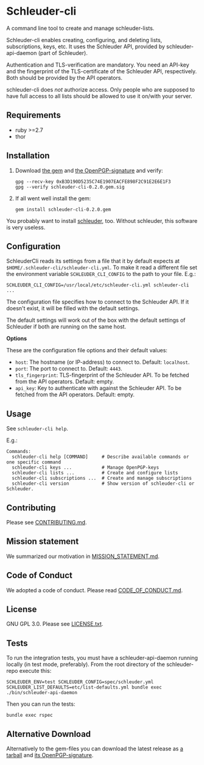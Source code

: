 Schleuder-cli
==============

A command line tool to create and manage schleuder-lists.

Schleuder-cli enables creating, configuring, and deleting lists, subscriptions, keys, etc. It uses the Schleuder API, provided by schleuder-api-daemon (part of Schleuder).

Authentication and TLS-verification are mandatory. You need an API-key and the fingerprint of the TLS-certificate of the Schleuder API, respectively. Both should be provided by the API operators.

schleuder-cli does *not* authorize access. Only people who are supposed to have full access to all lists should be allowed to use it on/with your server.


Requirements
------------
* ruby  >=2.7
* thor

Installation
------------

1. Download [the gem](https://0xacab.org/schleuder/schleuder-cli/raw/main/gems/schleuder-cli-0.2.0.gem) and [the OpenPGP-signature](https://0xacab.org/schleuder/schleuder-cli/raw/main/gems/schleuder-cli-0.2.0.gem.sig) and verify:
   ```
   gpg --recv-key 0xB3D190D5235C74E1907EACFE898F2C91E2E6E1F3
   gpg --verify schleuder-cli-0.2.0.gem.sig
   ```

2. If all went well install the gem:
   ```
   gem install schleuder-cli-0.2.0.gem
   ```

You probably want to install [schleuder](https://0xacab.org/schleuder/schleuder), too. Without schleuder, this software is very useless.

Configuration
-------------

SchleuderCli reads its settings from a file that it by default expects at `$HOME/.schleuder-cli/schleuder-cli.yml`. To make it read a different file set the environment variable `SCHLEUDER_CLI_CONFIG` to the path to your file. E.g.:

    SCHLEUDER_CLI_CONFIG=/usr/local/etc/schleuder-cli.yml schleuder-cli ...

The configuration file specifies how to connect to the Schleuder API. If it doesn't exist, it will be filled with the default settings.

The default settings will work out of the box with the default settings of Schleuder if both are running on the same host.

**Options**

These are the configuration file options and their default values:

 * `host`: The hostname (or IP-address) to connect to. Default: `localhost`.
 * `port`: The port to connect to. Default: `4443`.
 * `tls_fingerprint`: TLS-fingerprint of the Schleuder API. To be fetched from the API operators. Default: empty.
 * `api_key`: Key to authenticate with against the Schleuder API. To be fetched from the API operators. Default: empty.


Usage
-----
See `schleuder-cli help`.

E.g.:

    Commands:
      schleuder-cli help [COMMAND]     # Describe available commands or one specific command
      schleuder-cli keys ...           # Manage OpenPGP-keys
      schleuder-cli lists ...          # Create and configure lists
      schleuder-cli subscriptions ...  # Create and manage subscriptions
      schleuder-cli version            # Show version of schleuder-cli or Schleuder.



Contributing
------------

Please see [CONTRIBUTING.md](CONTRIBUTING.md).


Mission statement
-----------------

We summarized our motivation in [MISSION_STATEMENT.md](MISSION_STATEMENT.md).


Code of Conduct
---------------

We adopted a code of conduct. Please read [CODE_OF_CONDUCT.md](CODE_OF_CONDUCT.md).


License
-------

GNU GPL 3.0. Please see [LICENSE.txt](LICENSE.txt).

Tests
-----
To run the integration tests, you must have a schleuder-api-daemon running locally (in test mode, preferably). From the root directory of the schleuder-repo execute this:

```
SCHLEUDER_ENV=test SCHLEUDER_CONFIG=spec/schleuder.yml SCHLEUDER_LIST_DEFAULTS=etc/list-defaults.yml bundle exec ./bin/schleuder-api-daemon
```

Then you can run the tests:

```
bundle exec rspec
```


Alternative Download
--------------------

Alternatively to the gem-files you can download the latest release as [a tarball](https://0xacab.org/schleuder/schleuder-cli/raw/main/gems/schleuder-cli-0.2.0.tar.gz) and [its OpenPGP-signature](https://0xacab.org/schleuder/schleuder-cli/raw/main/gems/schleuder-cli-0.2.0.tar.gz.sig).
